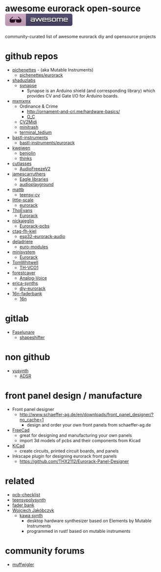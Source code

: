 # awesome eurorack open-source ![awesome](media/awesome-badge.svg)
community-curated list of awesome eurorack diy and opensource projects

# github repos
* [pichenettes](https://github.com/pichenettes/ "pichenettes") - (aka Mutable Instruments)
  * [pichenettes/eurorack](https://github.com/pichenettes/eurorack "pichenettes/eurorack")
* [shaduzlabs](https://github.com/shaduzlabs "shaduzlabs")
  * [synapse](https://github.com/shaduzlabs/synapse "synapse")
    * Synapse is an Arduino shield (and corresponding library) which provides CV and Gate I/O for Arduino boards.
* [mxmxmx](https://github.com/mxmxmx "mxmxmx")
  * Ordinance & Crime
    * http://ornament-and-cri.me/hardware-basics/ 
    * [O_C](https://github.com/mxmxmx/O_C "O_C")
  * [CV2Midi](https://github.com/mxmxmx/CV2Midi)
  * [minitrash](https://github.com/mxmxmx/minitrash)
  * [terminal_tedium](https://github.com/mxmxmx/terminal_tedium "terminal_tedium")
* [bastl-instruments](https://github.com/bastl-instruments "bastl-instruments")
  * [bastl-instruments/eurorack](https://github.com/bastl-instruments/eurorack "bastl-instruments/eurorack")
* [kweiwen](https://github.com/kweiwen)
  * [benjolin](https://github.com/kweiwen/benjolin)
  * [thinks](https://github.com/kweiwen/thinks)
* [cutlasses](https://github.com/cutlasses)
  * [AudioFreezeV2](https://github.com/cutlasses/AudioFreezeV2)
* [jamescarruthers](https://github.com/jamescarruthers)
  * [Eagle libraries](https://github.com/jamescarruthers/Eagle)
  * [audioplayground](https://github.com/jamescarruthers/audioplayground)
* [mattb](https://github.com/mattb)
  * [teensy-cv](https://github.com/mattb/teensy-cv)
* [little-scale](https://github.com/little-scale) 
  * [eurorack](https://github.com/little-scale/eurorack) 
* [ThoEvans](https://github.com/ThoEvans)
  * [Eurorack](https://github.com/ThoEvans/Eurorack)
* [nickajeglin](https://github.com/nickajeglin)
  * [Eurorack-pcbs](https://github.com/nickajeglin/Eurorack-pcbs)
* [ctag-fh-kiel](https://github.com/ctag-fh-kiel)
  * [esp32-eurorack-audio](https://github.com/ctag-fh-kiel/esp32-eurorack-audio)
* [deladriere](https://github.com/deladriere)
  * [euro-modules](https://github.com/deladriere/euro-modules)
* [minisystem](https://github.com/minisystem)
  * [Eurorack](https://github.com/minisystem/Eurorack)
* [TomWhitwell](https://github.com/TomWhitwell)
  * [TH-VCO1](https://github.com/TomWhitwell/TH-VCO1)
* [forestcaver](https://github.com/forestcaver)
  * [Analog-Voice](https://github.com/forestcaver/Analog-Voice)
* [erica-synths](https://github.com/erica-synths)
  * [diy-eurorack](https://github.com/erica-synths/diy-eurorack)
* [16n-faderbank](https://github.com/16n-faderbank)
  * [16n](https://github.com/16n-faderbank/16n)

# gitlab
 * [Faselunare](https://gitlab.com/Faselunare)
   * [shapeshifter](https://gitlab.com/Faselunare/shapeshifter)
# non github
* [yusynth](http://www.yusynth.net) 
  * [ADSR](http://www.yusynth.net/Modular/EN/ADSR/index_latest.html)
  
# front panel design / manufacture
* Front panel designer
  * http://www.schaeffer-ag.de/en/downloads/front_panel_designer/?no_cache=1
    * design and order your own front panels from schaeffer-ag.de
* [FreeCad](https://github.com/FreeCAD/FreeCAD) 
  * great for designing and manufacturing your own panels
  * import 3d models of pcbs and their components from Kicad
* [KiCad](https://github.com/KiCad/kicad-source-mirror)
  * create circuits, printed circuit boards, and panels
* Inkscape plugin for designing eurorack front panels
  * https://github.com/THX2112/Eurorack-Panel-Designer
 
 # related
 * [pcb-checklist](https://github.com/azonenberg/pcb-checklist)
 * [teensypolysynth](https://github.com/otem/teensypolysynth)
 * [fader bank](https://github.com/16n-faderbank/16n)
 * [Wojciech Jakóbczyk](https://github.com/wjakobczyk) 
   * [kawa synth](https://github.com/wjakobczyk/mutmidi)
     * desktop hardware synthesizer based on Elements by Mutable Instruments
     * programmed in rust! based on mutable instruments
 
 # community forums
  * [muffwigler](https://www.muffwiggler.com/forum/index.php)
  
